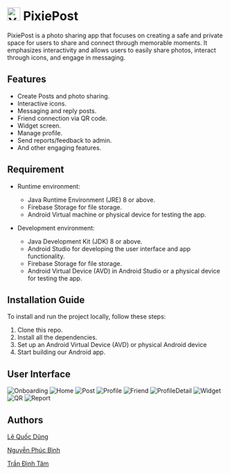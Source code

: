 # <img src="https://raw.githubusercontent.com/leesoonduck3009/PixiePost/master/app/src/main/res/drawable/image_icon1.png" alt="Your Image" width="auto" height="30"> PixiePost 
PixiePost is a photo sharing app that focuses on creating a safe and private space for users to share and connect through memorable moments. It emphasizes interactivity and allows users to easily share photos, interact through icons, and engage in messaging.

## Features

- Create Posts and photo sharing.
- Interactive icons.
- Messaging and reply posts.
- Friend connection via QR code.
- Widget screen.
- Manage profile.
- Send reports/feedback to admin.
- And other engaging features.

## Requirement

- Runtime environment:
    - Java Runtime Environment (JRE) 8 or above.
    - Firebase Storage for file storage.
    - Android Virtual machine or physical device for testing the app.

- Development environment:
    - Java Development Kit (JDK) 8 or above.
    - Android Studio for developing the user interface and app functionality.
    - Firebase Storage for file storage.
    - Android Virtual Device (AVD) in Android Studio or a physical device for testing the app.

## Installation Guide

To install and run the project locally, follow these steps:

1. Clone this repo.
2. Install all the dependencies.
3. Set up an Android Virtual Device (AVD) or physical Android device
4. Start building our Android app.

## User Interface

![Onboarding](./demo_ui/Onboarding.jpg)
![Home](./demo_ui/Home.jpg)
![Post](./demo_ui/Post.jpg)
![Profile](./demo_ui/Profile.jpg)
![Friend](./demo_ui/Friend.jpg)
![ProfileDetail](./demo_ui/ProfileDetail.jpg)
![Widget](./demo_ui/Widget.jpg)
![QR](./demo_ui/QR.jpg)
![Report](./demo_ui/Report.jpg)



## Authors

[Lê Quốc Dũng](https://github.com/DungLe2983)

[Nguyễn Phúc Bình](https://github.com/leesoonduck3009)

[Trần Đình Tâm](https://github.com/thanhpt1110)
